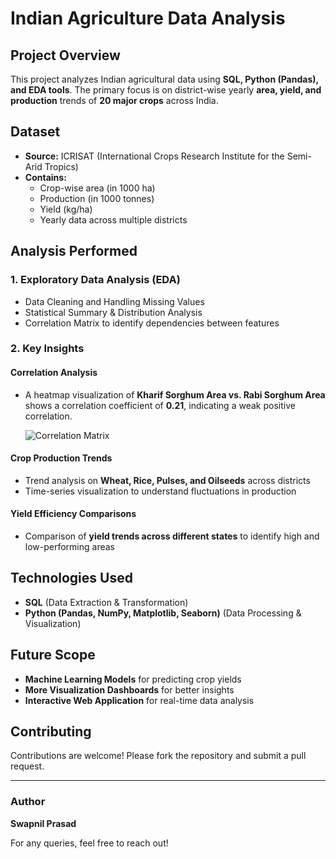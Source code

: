 # Indian Agriculture Data Analysis

## Project Overview
This project analyzes Indian agricultural data using **SQL, Python (Pandas), and EDA tools**. The primary focus is on district-wise yearly **area, yield, and production** trends of **20 major crops** across India.

## Dataset
- **Source:** ICRISAT (International Crops Research Institute for the Semi-Arid Tropics)
- **Contains:**
  - Crop-wise area (in 1000 ha)
  - Production (in 1000 tonnes)
  - Yield (kg/ha)
  - Yearly data across multiple districts

## Analysis Performed
### 1. Exploratory Data Analysis (EDA)
- Data Cleaning and Handling Missing Values
- Statistical Summary & Distribution Analysis
- Correlation Matrix to identify dependencies between features

### 2. Key Insights
#### Correlation Analysis
- A heatmap visualization of **Kharif Sorghum Area vs. Rabi Sorghum Area** shows a correlation coefficient of **0.21**, indicating a weak positive correlation.

  ![Correlation Matrix](![image](https://github.com/user-attachments/assets/d92628a9-2e28-43c9-b8fc-c69525fe73dc)
)

#### Crop Production Trends
- Trend analysis on **Wheat, Rice, Pulses, and Oilseeds** across districts
- Time-series visualization to understand fluctuations in production

#### Yield Efficiency Comparisons
- Comparison of **yield trends across different states** to identify high and low-performing areas

## Technologies Used
- **SQL** (Data Extraction & Transformation)
- **Python (Pandas, NumPy, Matplotlib, Seaborn)** (Data Processing & Visualization)


## Future Scope
- **Machine Learning Models** for predicting crop yields
- **More Visualization Dashboards** for better insights
- **Interactive Web Application** for real-time data analysis

## Contributing
Contributions are welcome! Please fork the repository and submit a pull request.

---
### Author
**Swapnil Prasad**

For any queries, feel free to reach out!

